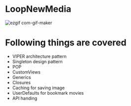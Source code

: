 # LoopNewMedia

![ezgif com-gif-maker](https://user-images.githubusercontent.com/25637004/200103597-7feb9b42-7d66-4d99-aed4-e8537487a59d.gif)



# Following things are covered 
- VIPER architecture pattern
- Singleton design pattern 
- POP
- CustomViews
- Generics
- Closures 
- Caching for saving image
- UserDefaults for bookmark movies
- API handing
